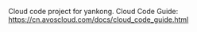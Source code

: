 Cloud code project for yankong. Cloud Code Guide: https://cn.avoscloud.com/docs/cloud_code_guide.html